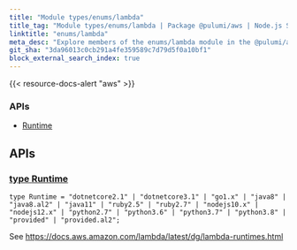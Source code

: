 ```yaml
---
title: "Module types/enums/lambda"
title_tag: "Module types/enums/lambda | Package @pulumi/aws | Node.js SDK"
linktitle: "enums/lambda"
meta_desc: "Explore members of the enums/lambda module in the @pulumi/aws package."
git_sha: "3da96013c0cb291a4fe359589c7d79d5f0a10bf1"
block_external_search_index: true
---
```


<!-- WARNING: this page was generated by a tool. Do not edit it by hand. -->
<!-- To change it, please see https://github.com/pulumi/docs/tree/master/tools/tscdocgen. -->

{{< resource-docs-alert "aws" >}}






<h3>APIs</h3>
<ul class="api">
    <li><a href="#Runtime"><span class="symbol api"></span>Runtime</a></li>
</ul>




<h2 id="apis">APIs</h2>
<h3 class="pdoc-module-header" id="Runtime" data-link-title="Runtime">
    <a href="https://github.com/pulumi/pulumi-aws/blob/3da96013c0cb291a4fe359589c7d79d5f0a10bf1/sdk/nodejs/types/enums/lambda/index.ts#L27">
        type <strong>Runtime</strong>
    </a>
</h3>

<pre class="highlight"><code><span class='kd'>type</span> Runtime = <span class='s2'>"dotnetcore2.1"</span> | <span class='s2'>"dotnetcore3.1"</span> | <span class='s2'>"go1.x"</span> | <span class='s2'>"java8"</span> | <span class='s2'>"java8.al2"</span> | <span class='s2'>"java11"</span> | <span class='s2'>"ruby2.5"</span> | <span class='s2'>"ruby2.7"</span> | <span class='s2'>"nodejs10.x"</span> | <span class='s2'>"nodejs12.x"</span> | <span class='s2'>"python2.7"</span> | <span class='s2'>"python3.6"</span> | <span class='s2'>"python3.7"</span> | <span class='s2'>"python3.8"</span> | <span class='s2'>"provided"</span> | <span class='s2'>"provided.al2"</span>;</code></pre>

See https://docs.aws.amazon.com/lambda/latest/dg/lambda-runtimes.html

